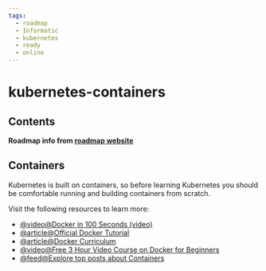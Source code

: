 ```yaml
---
tags:
  - roadmap
  - Informatic
  - kubernetes
  - ready
  - online
---
```


# kubernetes-containers

## Contents


__Roadmap info from [roadmap website](https://roadmap.sh/kubernetes/containers)__

## Containers


Kubernetes is built on containers, so before learning Kubernetes you should be comfortable running and building containers from scratch.


Visit the following resources to learn more:


* [@video@Docker in 100 Seconds (video)](https://www.youtube.com/watch?v=Gjnup-PuquQ)
* [@article@Official Docker Tutorial](https://www.docker.com/101-tutorial/)
* [@article@Docker Curriculum](https://docker-curriculum.com/)
* [@video@Free 3 Hour Video Course on Docker for Beginners](https://www.youtube.com/watch?v=3c-iBn73dDE)
* [@feed@Explore top posts about Containers](https://app.daily.dev/tags/containers?ref=roadmapsh)
